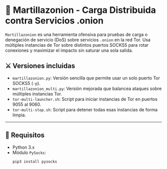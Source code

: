 # 🧨 Martillazonion - Carga Distribuida contra Servicios .onion

`Martillazonion` es una herramienta ofensiva para pruebas de carga o denegación de servicio (DoS) sobre servicios `.onion` en la red Tor. Usa múltiples instancias de Tor sobre distintos puertos SOCKS5 para rotar conexiones y maximizar el impacto sin saturar una sola salida.

## ⚔️ Versiones incluidas

- `martillazonion.py`: Versión sencilla que permite usar un solo puerto Tor SOCKS5 (`-p`).
- `martillazonion_multi.py`: Versión mejorada que balancea ataques sobre múltiples instancias Tor.
- `tor-multi-launcher.sh`: Script para iniciar instancias de Tor en puertos 9055 al 9060.
- `tor-multi-stop.sh`: Script para detener todas esas instancias de forma limpia.

---

## 🚀 Requisitos

- Python 3.x
- Módulo `PySocks`:  
  ```bash
  pip3 install pysocks
